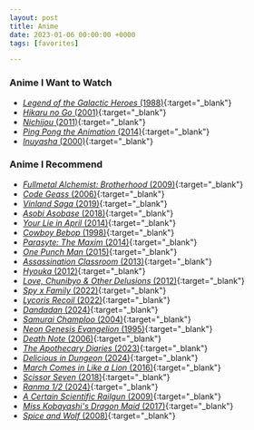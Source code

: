 ```yaml
---
layout: post
title: Anime
date: 2023-01-06 00:00:00 +0000
tags: [favorites]

---
```

### Anime I Want to Watch
- [*Legend of the Galactic Heroes* (1988)](https://www.imdb.com/title/tt0096633/){:target="_blank"}
- [*Hikaru no Go* (2001)](https://www.imdb.com/title/tt0426711/){:target="_blank"}
- [*Nichijou* (2011)](https://www.imdb.com/title/tt2098308/){:target="_blank"}
- [*Ping Pong the Animation* (2014)](https://www.imdb.com/title/tt3592032/){:target="_blank"}
- [*Inuyasha* (2000)](https://www.imdb.com/title/tt0290223/){:target="_blank"}

### Anime I Recommend
- [*Fullmetal Alchemist: Brotherhood* (2009)](https://www.imdb.com/title/tt1355642/){:target="_blank"}
- [*Code Geass* (2006)](https://www.imdb.com/title/tt0994314/){:target="_blank"}
- [*Vinland Saga* (2019)](https://www.imdb.com/title/tt10233448/){:target="_blank"}
- [*Asobi Asobase* (2018)](https://www.imdb.com/title/tt8515062/){:target="_blank"}
- [*Your Lie in April* (2014)](https://www.imdb.com/title/tt3895150/){:target="_blank"}
- [*Cowboy Bebop* (1998)](https://www.imdb.com/title/tt0213338/){:target="_blank"}
- [*Parasyte: The Maxim* (2014)](https://www.imdb.com/title/tt3358020/){:target="_blank"}
- [*One Punch Man* (2015)](https://www.imdb.com/title/tt4508902/){:target="_blank"}
- [*Assassination Classroom* (2013)](https://www.imdb.com/title/tt3837246/){:target="_blank"}
- [*Hyouka* (2012)](https://www.imdb.com/title/tt2340841/){:target="_blank"}
- [*Love, Chunibyo & Other Delusions* (2012)](https://www.imdb.com/title/tt2321542/){:target="_blank"}
- [*Spy x Family* (2022)](https://www.imdb.com/title/tt13706018/){:target="_blank"}
- [*Lycoris Recoil* (2022)](https://www.imdb.com/title/tt16755706/){:target="_blank"}
- [*Dandadan* (2024)](https://www.imdb.com/title/tt30217403/){:target="_blank"}
- [*Samurai Champloo* (2004)](https://www.imdb.com/title/tt0423731/){:target="_blank"}
- [*Neon Genesis Evangelion* (1995)](https://www.imdb.com/title/tt0112159/){:target="_blank"}
- [*Death Note* (2006)](https://www.imdb.com/title/tt0877057/){:target="_blank"}
- [*The Apothecary Diaries* (2023)](https://www.imdb.com/title/tt26743760/){:target="_blank"}
- [*Delicious in Dungeon* (2024)](https://www.imdb.com/title/tt21621494/){:target="_blank"}
- [*March Comes in Like a Lion* (2016)](https://www.imdb.com/title/tt6074794/){:target="_blank"}
- [*Scissor Seven* (2018)](https://www.imdb.com/title/tt10384610/){:target="_blank"}
- [*Ranma 1/2* (2024)](https://www.imdb.com/title/tt32766897/){:target="_blank"}
- [*A Certain Scientific Railgun* (2009)](https://www.imdb.com/title/tt1515996/){:target="_blank"}
- [*Miss Kobayashi's Dragon Maid* (2017)](https://www.imdb.com/title/tt6185782/){:target="_blank"}
- [*Spice and Wolf* (2008)](https://www.imdb.com/title/tt1158671/){:target="_blank"}